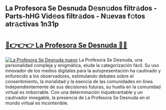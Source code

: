 ## La Profesora Se Desnuda D𝚎sn𝚞dos filtr𝚊dos - Parts-hHG Vid𝚎os filtr𝚊dos - N𝚞evas f𝚘tos atr𝚊ctivas 1n31p

# <h2><a href="http://mb0rrzy.tromn.icu/?c=La+Profesora+Se+Desnuda">🔗👉👉👉 La Profesora Se Desnuda 🔗🔗</a></h2>

[![La Profesora Se Desnuda nuevo](https://i.imgur.com/pEAQMta.gif)](http://mb0rrzy.tromn.icu/?c=La+Profesora+Se+Desnuda)
La Profesora Se Desnuda, una personalidad compleja y enigmática, elude la categorización fácil. Su uso innovador de los medios digitales para la autopresentación ha cautivado y enfurecido a los observadores, estimulando debates sobre el consentimiento, la moralidad y la esencia de las comunidades en línea. Independientemente de sus decisiones futuras, su huella en la comunidad virtual es imborrable. Con una determinación inquebrantable y un cautivador innegable, la presencia de La Profesora Se Desnuda en el mundo virtual es incontenible.

